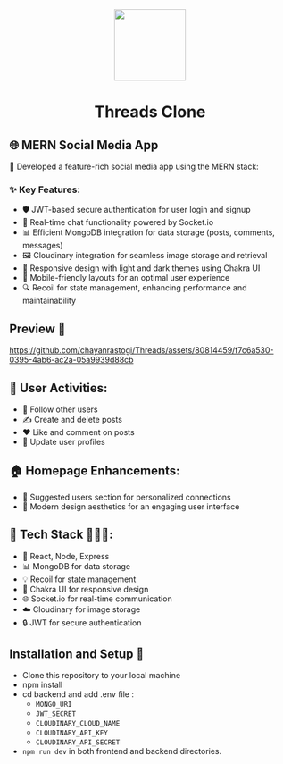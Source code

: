 <div align=center>
  
<img src="https://www.edigitalagency.com.au/wp-content/uploads/Threads-app-logo-white-png-transparent.png" height="128">

<h1 align=center>Threads Clone</h1>

</div>

## 🌐 MERN Social Media App
🚀 Developed a feature-rich social media app using the MERN stack:

### ✨ Key Features:

- 🛡️ JWT-based secure authentication for user login and signup
- 🔄 Real-time chat functionality powered by Socket.io
- 📊 Efficient MongoDB integration for data storage (posts, comments, messages)
- 🖼️ Cloudinary integration for seamless image storage and retrieval
- 🎨 Responsive design with light and dark themes using Chakra UI
- 📱 Mobile-friendly layouts for an optimal user experience
- 🔍 Recoil for state management, enhancing performance and maintainability

## Preview 👀

https://github.com/chayanrastogi/Threads/assets/80814459/f7c6a530-0395-4ab6-ac2a-05a9939d88cb

## 🌈 User Activities:

- 🤝 Follow other users
- ✍️ Create and delete posts
- ❤️ Like and comment on posts
- 📝 Update user profiles

## 🏠 Homepage Enhancements:

- 🧩 Suggested users section for personalized connections
- 🎉 Modern design aesthetics for an engaging user interface

## 🔧 Tech Stack 👩🏻‍💻:

- 🔄 React, Node, Express
- 📊 MongoDB for data storage
- 💡 Recoil for state management
- 🎨 Chakra UI for responsive design
- 🌐 Socket.io for real-time communication
- ☁️ Cloudinary for image storage
- 🔒 JWT for secure authentication

## Installation and Setup 🚀
- Clone this repository to your local machine
- npm install
- cd backend and add .env file :
    - `MONGO_URI`
    - `JWT_SECRET`
    - `CLOUDINARY_CLOUD_NAME`
    - `CLOUDINARY_API_KEY`
    - `CLOUDINARY_API_SECRET`
- `npm run dev` in both frontend and backend directories.
